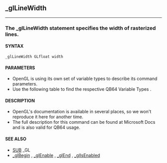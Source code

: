 ## _glLineWidth
---

### The _glLineWidth statement specifies the width of rasterized lines.

#### SYNTAX

`_glLineWidth GLfloat width`

#### PARAMETERS
* OpenGL is using its own set of variable types to describe its command parameters.
* Use the following table to find the respective QB64 Variable Types .


#### DESCRIPTION
* OpenGL's documentation is available in several places, so we won't reproduce it here for another time.
* The full description for this command can be found at Microsoft Docs and is also valid for QB64 usage.


#### SEE ALSO
* [SUB](./SUB.md) _GL
* [_glBegin](./_glBegin.md) , [_glEnable](./_glEnable.md) , [_glEnd](./_glEnd.md) , [_glIsEnabled](./_glIsEnabled.md)
